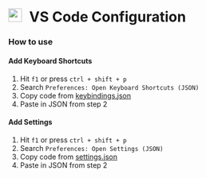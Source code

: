 # <img src="https://upload.wikimedia.org/wikipedia/commons/4/4b/Visual_Studio_Code_Insiders_1.36_icon.svg" style="margin-right: 0.5rem;height: 1.7rem;" /> VS Code Configuration

### How to use

#### Add Keyboard Shortcuts 

1. Hit `f1` or press `ctrl + shift + p`
1. Search `Preferences: Open Keyboard Shortcuts (JSON)`
1. Copy code from [keybindings.json](keybindings.json)
1. Paste in JSON from step 2


#### Add Settings

1. Hit `f1` or press `ctrl + shift + p`
1. Search `Preferences: Open Settings (JSON)`
1. Copy code from [settings.json](settings.json)
1. Paste in JSON from step 2


